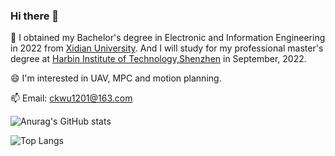 ### Hi there 👋
🌱 I obtained my Bachelor's degree in Electronic and Information Engineering in 2022 from [Xidian University](https://en.xidian.edu.cn/). And I will study for my professional master's degree at [Harbin Institute of Technology,Shenzhen](http://en.hitsz.edu.cn/) in September, 2022.

😄 I'm interested in UAV, MPC and motion planning.

📫 Email: ckwu1201@163.com
<!--
**CK1201/CK1201** is a ✨ _special_ ✨ repository because its `README.md` (this file) appears on your GitHub profile.

Here are some ideas to get you started:

- 🔭 I’m currently working on ...
- 🌱 I’m currently learning ...
- 👯 I’m looking to collaborate on ...
- 🤔 I’m looking for help with ...
- 💬 Ask me about ...
- 📫 How to reach me: ...
- 😄 Pronouns: ...
- ⚡ Fun fact: ...
-->

![Anurag's GitHub stats](https://github-readme-stats.vercel.app/api?username=CK1201&count_private=true&show_icons=true&theme=radical">)

![Top Langs](https://github-readme-stats.vercel.app/api/top-langs/?username=CK1201&layout=compact)
